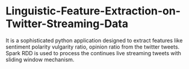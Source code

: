# Linguistic-Feature-Extraction-on-Twitter-Streaming-Data
It is a sophisticated python application designed to extract features like sentiment polarity vulgarity ratio, opinion ratio from the twitter tweets.
Spark RDD is used to process the continues live streaming tweets with sliding window mechanism.
